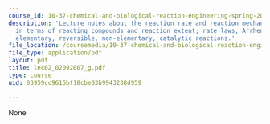 ```yaml
---
course_id: 10-37-chemical-and-biological-reaction-engineering-spring-2007
description: 'Lecture notes about the reaction rate and reaction mechanisms: Definition
  in terms of reacting compounds and reaction extent; rate laws, Arrhenius equation,
  elementary, reversible, non-elementary, catalytic reactions.'
file_location: /coursemedia/10-37-chemical-and-biological-reaction-engineering-spring-2007/03959cc9615bf18cbe03b9943238d959_lec02_02092007_g.pdf
file_type: application/pdf
layout: pdf
title: lec02_02092007_g.pdf
type: course
uid: 03959cc9615bf18cbe03b9943238d959

---
```

None